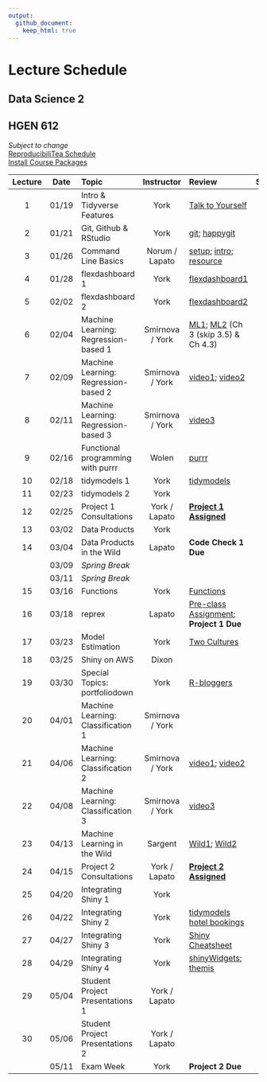 ```yaml
---
output:
  github_document:
    keep_html: true
---
```


# Lecture Schedule
## Data Science 2
## HGEN 612
*Subject to change*  
[ReproducibiliTea Schedule](https://osf.io/g56qp/wiki/Schedule/)  
[Install Course Packages][25]


| Lecture | Date  | Topic                                | Instructor      | Review                                        | Slides       | Scripts    |  
| :-----: | :---: | :----------------------------------- | :-------------: | :-------------------------------------------- | :----------: | :--------: |
| 1       | 01/19 | Intro & Tidyverse Features           | York            | [Talk to Yourself][7]                         |  [1][26], [2][27] | [1][28]|
| 2       | 01/21 | Git, Github & RStudio                | York            | [git][1]; [happygit][2]                       |  [1][29]     |            |  
| 3       | 01/26 | Command Line Basics                  | Norum / Lapato  | [setup][8]; [intro][9]; [resource][10]        |  [1][30]     | [1][31], [2][32] |  
| 4       | 01/28 | flexdashboard 1                      | York            | [flexdashboard1][12]                          |  [1][33]     | [1][36]    |  
| 5       | 02/02 | flexdashboard 2                      | York            | [flexdashboard2][13]                          |              | [1][37]    |  
| 6       | 02/04 | Machine Learning: Regression-based 1 | Smirnova / York | [ML1][3]; [ML2][4] (Ch 3 (skip 3.5) & Ch 4.3) |  [1][38]     |            |  
| 7       | 02/09 | Machine Learning: Regression-based 2 | Smirnova / York | [video1][40]; [video2][41]                    |  [1][39]     |            |  
| 8       | 02/11 | Machine Learning: Regression-based 3 | Smirnova / York | [video3][42]                                  |              |            |  
| 9       | 02/16 | Functional programming with purrr    | Wolen           | [purrr][11]                                   |              |            | 
| 10      | 02/18 | tidymodels 1                         | York            | [tidymodels][15]                              | [1][43]      | [1][44]    |  
| 11      | 02/23 | tidymodels 2                         | York            |                                               |              | [1][45]    |  
| 12      | 02/25 | Project 1 Consultations              | York / Lapato   | [**Project 1 Assigned**][46]                  |              |            |  
| 13      | 03/02 | Data Products                        | York            |                                               |              | [1][47]    |  
| 14      | 03/04 | Data Products in the Wild            | Lapato          | **Code Check 1 Due**                          |              |            |  
|         | 03/09 | *Spring Break*                       |                 |                                               |              |            |
|         | 03/11 | *Spring Break*                       |                 |                                               |              |            |
| 15      | 03/16 | Functions                            | York            | [Functions][20]                               |              |            |  
| 16      | 03/18 | reprex                               | Lapato          | [Pre-class Assignment][17]; **Project 1 Due** |              |            |  
| 17      | 03/23 | Model Estimation                     | York            | [Two Cultures][14]                            |              |            |  
| 18      | 03/25 | Shiny on AWS                         | Dixon           |                                               |              |            |  
| 19      | 03/30 | Special Topics: portfoliodown        | York            | [R-bloggers][48]                              |              | [1][49]    |
| 20      | 04/01 | Machine Learning: Classification 1   | Smirnova / York |                                               |  [1][50]     |            |  
| 21      | 04/06 | Machine Learning: Classification 2   | Smirnova / York | [video1][53]; [video2][54]                    |  [1][51]     |            |  
| 22      | 04/08 | Machine Learning: Classification 3   | Smirnova / York | [video3][55]                                  |  [1][52]     |            |  
| 23      | 04/13 | Machine Learning in the Wild         | Sargent         | [Wild1][5]; [Wild2][6]                        |  [1][56]     |            |
| 24      | 04/15 | Project 2 Consultations              | York / Lapato   | [**Project 2 Assigned**][58]                  |              |            |  
| 25      | 04/20 | Integrating Shiny 1                  | York            |                                               |              | [1][57]    |  
| 26      | 04/22 | Integrating Shiny 2                  | York            | [tidymodels hotel bookings][21]               |              | [1][59], [2][60] |  
| 27      | 04/27 | Integrating Shiny 3                  | York            | [Shiny Cheatsheet][22]                        |              |            |  
| 28      | 04/29 | Integrating Shiny 4                  | York            | [shinyWidgets][23]; [themis][24]              |              |            |  
| 29      | 05/04 | Student Project Presentations 1      | York / Lapato   |                                               |              |            |  
| 30      | 05/06 | Student Project Presentations 2      | York / Lapato   |                                               |              |            |       
|         | 05/11 | Exam Week                            | York            | **Project 2 Due**                             |              |            |        


[1]: https://osf.io/4a26g "Democratic Science"
[2]: https://happygitwithr.com "happygitwithR"
[3]: https://osf.io/d7we8/ "Pine Beetle Data"
[4]: https://osf.io/nstcw/ "Introduction to Statistical Learning"
[5]: https://osf.io/rmtsx/ "Machine Learning and Science"
[6]: https://osf.io/gpt3h/ "Machine Learning and Aging Research"
[7]: https://rstudio.com/resources/rstudioconf-2020/don-t-repeat-yourself-talk-to-yourself-repeated-reporting-in-the-r-universe/ "DRY"
[8]: https://osf.io/wvfm2 "setup check"
[9]: https://computers.tutsplus.com/tutorials/navigating-the-terminal-a-gentle-introduction--mac-3855 "Navigating the Terminal"
[10]: https://happygitwithr.com/shell.html "The Shell"
[11]: https://jennybc.github.io/purrr-tutorial/ "Jenny Bryan's purrr examples"
[12]: https://blog.rstudio.com/2016/05/17/flexdashboard-easy-interactive-dashboards-for-r/ "Introducing flexdashboard"
[13]: https://rmarkdown.rstudio.com/flexdashboard/ "flexdashboard: Easy interactive dashboards for R"
[14]: https://osf.io/r3pyb/ "Statistical Modeling: The Two Cultures"
[15]: https://www.tidymodels.org/ "tidymodels"
[16]: https://rstudio.com/resources/rstudioglobal-2021/maintaining-the-house-the-tidyverse-built/ "rstudio::conf 2021"
[17]: https://forms.gle/tBtzGuRCu2hx722S6 "pre-class assignment"
[20]: https://r4ds.had.co.nz/functions.html "functions"
[21]: https://www.tidymodels.org/start/case-study/ "tidymodels hotel bookings"
[22]: https://shiny.rstudio.com/images/shiny-cheatsheet.pdf "Shiny Cheatsheet"
[23]: http://shinyapps.dreamrs.fr/shinyWidgets/ "shinyWidgets"
[24]: https://themis.tidymodels.org/index.html "themis recipe steps for unbalanced designs"
[25]: https://github.com/tpyork/hgen-612/blob/main/R/00_install-course-packages.R "install course packages"  
[26]: https://osf.io/q26ut/ "course setup" 
[27]: https://osf.io/ch8ur/ "tidyverse review"
[28]: https://github.com/tpyork/hgen-612/blob/main/R/01_tidyverse-features.R "tidyverse features"
[29]: https://osf.io/3cke6/ "git, Github, RStudio"
[30]: https://osf.io/cfx3n/ "command line survival guide"
[31]: https://github.com/tpyork/hgen-612/blob/main/command-line-resource/command_cheatsheet.txt "command line cheatsheet"
[32]: https://github.com/tpyork/hgen-612/blob/main/command-line-resource/important_commands.txt "important commands"
[33]: https://osf.io/q4s3z/ "flexdashboard primer"
[36]: https://github.com/tpyork/hgen-612/blob/main/R/05_flexdashboard_student.Rmd "flexdashboard 1"
[37]: https://github.com/tpyork/hgen-612/blob/main/R/06_flexdashboard_2_student.Rmd "flexdashboard 2"
[38]: https://osf.io/r2gta/ "machine learning regression 1"
[39]: https://osf.io/ds9y6/ "machine learning regression 2"
[40]: https://drive.google.com/file/d/1xtiuk06eTNQzmiMrCIYqTssP5vWirTEB/view?usp=sharing "ML video 1"
[41]: https://drive.google.com/file/d/1rzkMrntGKYK427OPrX-jPIoMMJHbd_Hg/view?usp=sharing "ML video 2"
[42]: https://drive.google.com/file/d/1iOEbj4wELx9eESs-IsAS18iHfsNG4YYj/view?usp=sharing "ML video 3"
[43]: https://osf.io/2dy38/ "tidymodels primer"
[44]: https://github.com/tpyork/hgen-612/blob/main/R/10_tidymodels_starter-pack.Rmd "tidymodels starter pack.Rmd"
[45]: https://github.com/tpyork/hgen-612/blob/main/R/10_tidymodels_1.R "tidymodels 2"
[46]: https://github.com/tpyork/hgen-612/blob/main/assignments/project-1/project-1.md "project 1"
[47]: https://github.com/tpyork/hgen-612/blob/main/R/12_Machine-Learning-Regression_tidymodels.R "pine beetles recode"
[48]: https://www.r-bloggers.com/2021/12/introducing-portfoliodown-the-data-science-portfolio-website-builder/ "portfoliodown blog"
[49]: https://github.com/tpyork/hgen-612/blob/main/R/19_portfoliodown.R "portfoliodown script"
[50]: https://osf.io/jd4nq/ "ML classification 1"
[51]: https://osf.io/hswq9/ "ML classification 2"
[52]: https://osf.io/9tm4h/ "ML classification 3"
[53]: https://drive.google.com/drive/folders/1qmX6B5mBt93Id0rKjF6YX2h3iyiZMOqh?usp=sharing "ML classification video 1"
[54]: https://drive.google.com/drive/u/1/folders/1Gt3V4hoHG8ytNUHj0Z7zFLo3kH5gNRgV "ML classification video 2"
[55]: https://drive.google.com/drive/u/1/folders/1zC4us0GSc-_PaJvb4wAdEDr0xKDhq1hC "ML classification video 3"
[56]: https://osf.io/8umgk/ "ML in the Wild"
[57]: https://github.com/tpyork/hgen-612/blob/main/R/25_shiny-flexdashboard.R "hotels model code"
[58]: https://github.com/tpyork/hgen-612/blob/main/assignments/project-2/project-2.md "project-2"
[59]: https://github.com/tpyork/hgen-612/blob/main/R/26_shiny_checkpoint-1.Rmd "shiny script 1"
[60]: https://github.com/tpyork/hgen-612/blob/main/R/26_shiny_checkpoint-2.Rmd "shiny script 2"
